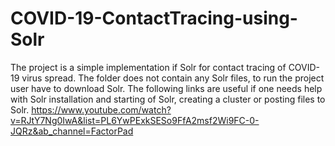 # COVID-19-ContactTracing-using-Solr
The project is a simple implementation if Solr for contact tracing of COVID-19 virus spread.
The folder does not contain any Solr files, to run the project user have to download Solr.
The following links are useful if one needs help with Solr installation and starting of Solr, creating a cluster or posting files to Solr.
https://www.youtube.com/watch?v=RJtY7Ng0IwA&list=PL6YwPExkSESo9FfA2msf2Wi9FC-0-JQRz&ab_channel=FactorPad

